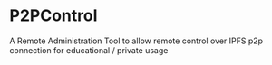 # P2PControl

A Remote Administration Tool to allow remote control over IPFS p2p connection for educational / private usage
